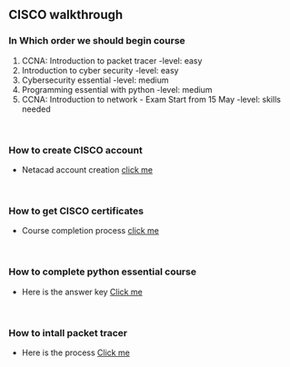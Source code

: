 ## CISCO walkthrough

### In Which order we should begin course

1. CCNA: Introduction to packet tracer -level: easy
1. Introduction to cyber security -level: easy
1. Cybersecurity essential -level: medium
1. Programming essential with python -level: medium
1. CCNA: Introduction to network - Exam Start from 15 May -level: skills needed

<br>

### How to create CISCO account

- Netacad account creation [click me](https://m.youtube.com/watch?v=UWrk7DMCc7Q)

<br>

### How to get CISCO certificates

- Course completion process [click me](https://m.youtube.com/watch?v=PWjzqcfjWbA)

<br>

### How to complete python essential course

- Here is the answer key [Click me]()

<br>

### How to intall packet tracer

- Here is the process [Click me](https://www.youtube.com/watch?v=JaIweueW-E8)
